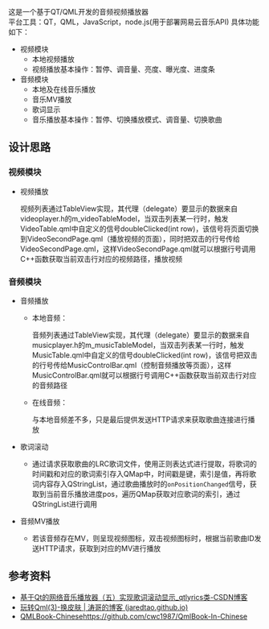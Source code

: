 这是一个基于QT/QML开发的音频视频播放器<br>
平台工具：QT，QML，JavaScript，node.js(用于部署网易云音乐API)
具体功能如下：
- 视频模块
  - 本地视频播放
  - 视频播放基本操作：暂停、调音量、亮度、曝光度、进度条
- 音频模块
  - 本地及在线音乐播放
  - 音乐MV播放
  - 歌词显示
  - 音乐播放基本操作：暂停、切换播放模式、调音量、切换歌曲

## 设计思路
### 视频模块
- 视频播放

   视频列表通过TableView实现，其代理（delegate）要显示的数据来自videoplayer.h的m_videoTableModel，当双击列表某一行时，触发VideoTable.qml中自定义的信号doubleClicked(int row)，该信号将页面切换到VideoSecondPage.qml（播放视频的页面），同时把双击的行号传给VideoSecondPage.qml，这样VideoSecondPage.qml就可以根据行号调用C++函数获取当前双击行对应的视频路径，播放视频
### 音频模块
- 音频播放
  - 本地音频：
    
      音频列表通过TableView实现，其代理（delegate）要显示的数据来自musicplayer.h的m_musicTableModel，当双击列表某一行时，触发MusicTable.qml中自定义的信号doubleClicked(int row)，该信号把双击的行号传给MusicControlBar.qml（控制音频播放等页面），这样MusicControlBar.qml就可以根据行号调用C++函数获取当前双击行对应的音频路径
  - 在线音频：

    与本地音频差不多，只是最后提供发送HTTP请求来获取歌曲连接进行播放
    
- 歌词滚动
  - 通过请求获取歌曲的LRC歌词文件，使用正则表达式进行提取，将歌词的时间戳和对应的歌词索引存入QMap中，时间戳是键，索引是值，再将歌词内容存入QStringList，通过歌曲播放时的`onPositionChanged`信号，获取到当前音乐播放进度pos，遍历QMap获取对应歌词的索引，通过QStringList进行调用
- 音频MV播放
  - 若该音频存在MV，则呈现视频图标，双击视频图标时，根据当前歌曲ID发送HTTP请求，获取到对应的MV进行播放
## 参考资料
- [基于Qt的网络音乐播放器（五）实现歌词滚动显示_qtlyrics类-CSDN博客](https://blog.csdn.net/Fdog_/article/details/108053624)
- [玩转Qml(3)-换皮肤 | 涛哥的博客 (jaredtao.github.io)](https://jaredtao.github.io/2019/05/12/玩转Qml(3)-换皮肤/#带三角形尖尖的弹窗组件)
- [QMLBook-Chinese](https://github.com/cwc1987/QmlBook-In-Chinese)https://github.com/cwc1987/QmlBook-In-Chinese


